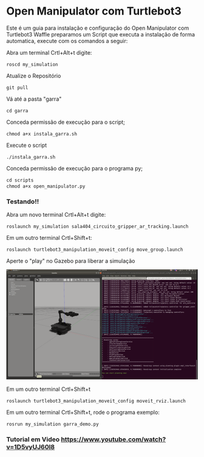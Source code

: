 # Open Manipulator com Turtlebot3

Este é um guia para instalação e configuração do Open Manipulator com Turtlebot3 Waffle
preparamos um Script que executa a instalação de forma automatica, execute com os comandos a seguir:


Abra um terminal Crtl+Alt+t digite:

    roscd my_simulation
    
Atualize o Repositório

    git pull

Vá até a pasta "garra"
    
    cd garra

Conceda permissão de execução para o script;

    chmod a+x instala_garra.sh

Execute o script
    
    ./instala_garra.sh

Conceda permissão de execução para o programa py;

    cd scripts
    chmod a+x open_manipulator.py 


### Testando!!


Abra um novo terminal Crtl+Alt+t digite:

    roslaunch my_simulation sala404_circuito_gripper_ar_tracking.launch
    
Em um outro terminal Crtl+Shift+t:

    roslaunch turtlebot3_manipulation_moveit_config move_group.launch
    
Aperte o "play" no Gazebo para liberar a simulação

 ![aperte o play](play.png)
 
    
Em um outro terminal Crtl+Shift+t

    roslaunch turtlebot3_manipulation_moveit_config moveit_rviz.launch
    
  
 Em um outro terminal Crtl+Shift+t, rode o programa exemplo:

    rosrun my_simulation garra_demo.py
    
    
 
 ### Tutorial em Video https://www.youtube.com/watch?v=1D5vyUJ60l8 
 
 

    
